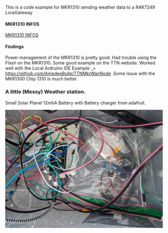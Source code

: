 This is a code example for MKR1310 sending weather data to a RAK7249 LoraGateway

#### MKR1310 INFOS 
[MKR1310 INFOS](https://store.arduino.cc/usa/mkr-wan-1310)

#### Findings
Power management of the MKR1310 is pretty good.
Had trouble using the Flash on the MKR1310. Some good example on the TTN website. Worked well with the Local Ardruino IDE Example _> https://github.com/AmedeeBulle/TTNMkrWanNode .Some issue with the MKR1300 Chip 1310 is much better.


### A little (Messy) Weather station.
Small Solar Planel 12mhA Battery with Battery charger from adafruit.

![Image of MKR1310 WeatherStation](./images/PXL_20201010_150514331.jpg?raw=true)

